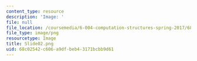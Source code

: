 ```yaml
---
content_type: resource
description: 'Image: '
file: null
file_location: /coursemedia/6-004-computation-structures-spring-2017/68c02542c606a9dfbeb43171bcbb9d61_Slide02.png
file_type: image/png
resourcetype: Image
title: Slide02.png
uid: 68c02542-c606-a9df-beb4-3171bcbb9d61
---
```

